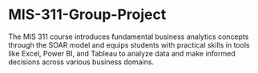 # MIS-311-Group-Project
The MIS 311 course introduces fundamental business analytics concepts through the SOAR model and equips students with practical skills in tools like Excel, Power BI, and Tableau to analyze data and make informed decisions across various business domains.
